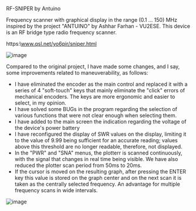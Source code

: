 RF-SNIPER by Antuino

Frequency scanner with graphical display in the range (0.1 ... 150) MHz inspired by the project "ANTUINO" by Ashhar Farhan - VU2ESE. This device is an RF bridge type radio frequency scanner.

https:\\www.qsl.net/yo6pir/sniper.html

![image](https://github.com/user-attachments/assets/d7e8e65a-c6d5-4c29-920f-9ebf5cbcd675)

Compared to the original project, I have made some changes, and I say, some improvements related to maneuverability, as follows:

- I have eliminated the encoder as the main control and replaced it with a series of 4 "soft-touch" keys that mainly eliminate the "click" errors of mechanical encoders. The keys are more ergonomic and easier to select, in my opinion.
- I have solved some BUGs in the program regarding the selection of various functions that were not clear enough when selecting them.
- I have added to the main screen the indication regarding the voltage of the device's power battery
- I have reconfigured the display of SWR values ​​on the display, limiting it to the value of 9.99 being sufficient for an accurate reading; values ​​above this threshold are no longer readable, therefore, not displayed.
- In the "PWR" and "SNA" menus, the plotterr is scanned continuously, with the signal that changes in real time being visible. We have also reduced the plotter scan period from 50ms to 20ms.
- If the cursor is moved on the resulting graph, after pressing the ENTER key this value is stored on the graph center and on the next scan it is taken as the centrally selected frequency. An advantage for multiple frequency scans in wide intervals.

![image](https://github.com/user-attachments/assets/3e9d23f6-8245-4b89-a9dc-0fbe025f48f4)
